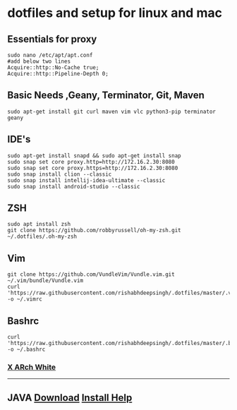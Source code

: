 # dotfiles and setup for linux and mac

## Essentials for proxy
    sudo nano /etc/apt/apt.conf
    #add below two lines
    Acquire::http::No-Cache true;
    Acquire::http::Pipeline-Depth 0;

## Basic Needs ,Geany, Terminator, Git, Maven
    sudo apt-get install git curl maven vim vlc python3-pip terminator geany

## IDE's
    sudo apt-get install snapd && sudo apt-get install snap
    sudo snap set core proxy.http=http://172.16.2.30:8080
    sudo snap set core proxy.https=http://172.16.2.30:8080
    sudo snap install clion --classic
    sudo snap install intellij-idea-ultimate --classic
    sudo snap install android-studio --classic

## ZSH
    sudo apt install zsh
    git clone https://github.com/robbyrussell/oh-my-zsh.git ~/.dotfiles/.oh-my-zsh

## Vim
    git clone https://github.com/VundleVim/Vundle.vim.git ~/.vim/bundle/Vundle.vim
    curl 'https://raw.githubusercontent.com/rishabhdeepsingh/.dotfiles/master/.vimrc' -o ~/.vimrc

## Bashrc
    curl 'https://raw.githubusercontent.com/rishabhdeepsingh/.dotfiles/master/.bashrc' -o ~/.bashrc

### [X ARch White](https://gitlab.com/LinxGem33/X-Arc-White/tags/v1.4.7)

------

## JAVA [Download](https://www.oracle.com/technetwork/java/javase/downloads/index.html)  [Install Help](https://www.javahelps.com/2017/09/install-oracle-jdk-9-on-linux.html)
